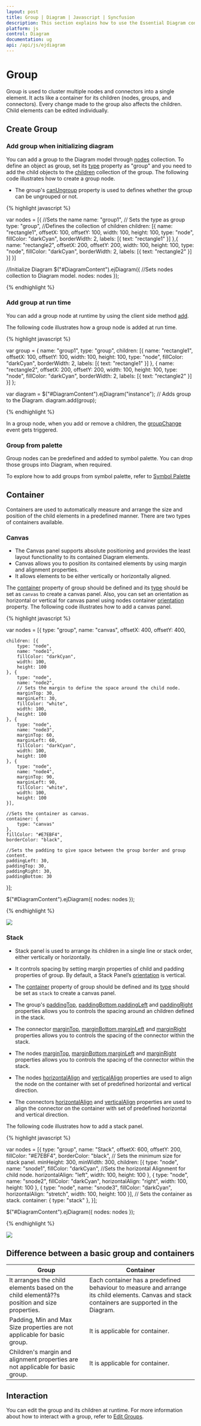 ```yaml
---
layout: post
title: Group | Diagram | Javascript | Syncfusion
description: This section explains how to use the Essential Diagram control Grouping functionality and its behavior in JavaScript.
platform: js
control: Diagram
documentation: ug
api: /api/js/ejdiagram
---
```


# Group

Group is used to cluster multiple nodes and connectors into a single element. It acts like a container for its children (nodes, groups, and connectors). Every change made to the group also affects the children. Child elements can be edited individually. 

## Create Group

### Add group when initializing diagram

You can add a group to the Diagram model through [nodes](/api/js/ejdiagram#members:nodes "nodes") collection. To define an object as group, set its [type](/api/js/ejdiagram#members:nodes-type "type") property as "group" and you need to add the child objects to the [children](/api/js/ejdiagram#members:nodes-children "children")  collection of the group. The following code illustrates how to create a group node.

* The group's [canUngroup](/api/js/ejdiagram#members:nodes-canungroup "canUngroup") property is used to defines whether the group can be ungrouped or not.

{% highlight javascript %}

var nodes = [{
	//Sets the name
	name: "group1",
	// Sets the type as group
	type: "group",
	//Defines the collection of children
	children: [{
		name: "rectangle1",
		offsetX: 100,
		offsetY: 100,
		width: 100,
		height: 100,
		type: "node",
		fillColor: "darkCyan",
		borderWidth: 2,
		labels: [{
			text: "rectangle1"
		}]
	},{
		name: "rectangle2",
		offsetX: 200,
		offsetY: 200,
		width: 100,
		height: 100,
		type: "node",
		fillColor: "darkCyan",
		borderWidth: 2,
		labels: [{
		text: "rectangle2"
		}]
	}]
}]

//Initialize Diagram
$("#DiagramContent").ejDiagram({
	//Sets nodes collection to Diagram model.
	nodes: nodes
});

{% endhighlight %}

### Add group at run time

You can add a group node at runtime by using the client side method [add](/api/js/ejdiagram#methods:add "add").

The following code illustrates how a group node is added at run time.

{% highlight javascript %}

var group = {
	name: "group1",
	type: "group",
	children: [{
		name: "rectangle1",
		offsetX: 100,
		offsetY: 100,
		width: 100,
		height: 100,
		type: "node",
		fillColor: "darkCyan",
		borderWidth: 2,
		labels: [{
			text: "rectangle1"
		}]
	}, {
		name: "rectangle2",
		offsetX: 200,
		offsetY: 200,
		width: 100,
		height: 100,
		type: "node",
		fillColor: "darkCyan",
		borderWidth: 2,
		labels: [{
			text: "rectangle2"
		}]
	}]
};


var diagram = $("#DiagramContent").ejDiagram("instance");
// Adds group to the Diagram.
diagram.add(group);

{% endhighlight %}

In a group node, when you add or remove a children, the [groupChange](/api/js/ejdiagram#events:groupchange "groupChange") event gets triggered.

### Group from palette

Group nodes can be predefined and added to symbol palette. You can drop those groups into Diagram, when required.

To explore how to add groups from symbol palette, refer to [Symbol Palette](/js/Diagram/Symbol-Palette "Symbol Palette")

## Container

Containers are used to automatically measure and arrange the size and position of the child elements in a predefined manner.
There are two types of containers available.

### Canvas

* The Canvas panel supports absolute positioning and provides the least layout functionality to its contained Diagram elements. 
* Canvas allows you to position its contained elements by using margin and alignment properties.
* It allows elements to be either vertically or horizontally aligned.

The [container](/api/js/ejdiagram#members:nodes-container "container") property of group should be defined and its [type](/api/js/ejdiagram#members:nodes-container-type "type") should be set as `canvas` to create a canvas panel. Also, you can set an orientation as horizontal or vertical for canvas panel using nodes container [orientation](/api/js/ejdiagram#members:nodes-container-orientation "orientation") property. The following code illustrates how to add a canvas panel.

{% highlight javascript %}

var nodes = [{
	type: "group",
	name: "canvas",
	offsetX: 400,
	offsetY: 400,
	
	children: [{
		type: "node",
		name: "node1",
		fillColor: "darkCyan",
		width: 100,
		height: 100
	}, {
		type: "node",
		name: "node2",
		// Sets the margin to define the space around the child node.
		marginTop: 30,
		marginLeft: 30,
		fillColor: "white",
		width: 100,
		height: 100
	}, {
		type: "node",
		name: "node3",
		marginTop: 60,
		marginLeft: 60,
		fillColor: "darkCyan",
		width: 100,
		height: 100
	}, {
		type: "node",
		name: "node4",
		marginTop: 90,
		marginLeft: 90,
		fillColor: "white",
		width: 100,
		height: 100
	}],
	
	//Sets the container as canvas.
	container: {
		type: "canvas"
	},
	fillColor: "#E7EBF4",
	borderColor: "black",
	
	//Sets the padding to give space between the group border and group content.
	paddingLeft: 30,
	paddingTop: 30,
	paddingRight: 30,
	paddingBottom: 30
}];

$("#DiagramContent").ejDiagram({
	nodes: nodes
});

{% endhighlight %}

![](/js/Diagram/Group_images/Group_img9.png)

### Stack

* Stack panel is used to arrange its children in a single line or stack order, either vertically or horizontally.

* It controls spacing by setting margin properties of child and padding properties of group. By default, a Stack Panel’s [orientation](/api/js/ejdiagram#members:nodes-container-orientation "orientation") is vertical.

* The [container](/api/js/ejdiagram#members:nodes-container "container") property of group should be defined and its [type](/api/js/ejdiagram#members:nodes-container-type "type") should be set as `stack` to create a canvas panel.

* The group's [paddingTop](/api/js/ejdiagram#members:nodes-paddingtop "paddingTop"), [paddingBottom](/api/js/ejdiagram#members:nodes-paddingbottom "paddingBottom"),[paddingLeft](/api/js/ejdiagram#members:nodes-paddingleft "paddingLeft") and [paddingRight](/api/js/ejdiagram#members:nodes-paddingright "paddingRight") properties allows you to controls the spacing around an children defined in the stack.
		
* The connector [marginTop](/api/js/ejdiagram#members:connectors-margintop "marginTop"), [marginBottom](/api/js/ejdiagram#members:connectors-marginbottom "marginBottom"),[marginLeft](/api/js/ejdiagram#members:connectors-marginleft "marginLeft") and [marginRight](/api/js/ejdiagram#members:connectors-marginright "marginRight") properties allows you to controls the spacing of the connector within the stack.

* The nodes [marginTop](/api/js/ejdiagram#members:nodes-margintop "marginTop"), [marginBottom](/api/js/ejdiagram#members:nodes-marginbottom "marginBottom"),[marginLeft](/api/js/ejdiagram#members:nodes-marginleft "marginLeft") and [marginRight](/api/js/ejdiagram#members:nodes-marginright "marginRight")  properties allows you to controls the spacing of the connector within the stack.

* The nodes [horizontalAlign](/api/js/ejdiagram#members:nodes-horizontalalign "horizontalAlign") and [verticalAlign](/api/js/ejdiagram#members:nodes-verticalalign "verticalAlign") properties are used to align the node on the container with set of predefined horizontal and vertical direction.

* The connectors [horizontalAlign](/api/js/ejdiagram#members:connectors-horizontalalign "horizontalAlign") and [verticalAlign](/api/js/ejdiagram#members:connectors-verticalalign "verticalAlign") properties are used to align the connector on the container with set of predefined horizontal and vertical direction.

The following code illustrates how to add a stack panel.

{% highlight javascript %}

var nodes = [{
	type: "group",
	name: "Stack",
	offsetX: 600,
	offsetY: 200,
	fillColor: "#E7EBF4",
	borderColor: "black",
	// Sets the minimum size for stack panel.
	minHeight: 300,
	minWidth: 300,
	children: [{
		type: "node",
		name: "snode1",
		fillColor: "darkCyan",
		//Sets the horizontal Alignment for child node.
		horizontalAlign: "left",
		width: 100,
		height: 100
	}, {
		type: "node",
		name: "snode2",
		fillColor: "darkCyan",
		horizontalAlign: "right",
		width: 100,
		height: 100
	}, {
		type: "node",
		name: "snode3",
		fillColor: "darkCyan",
		horizontalAlign: "stretch",
		width: 100,
		height: 100
	}],
	// Sets the container as stack.
	container: {
		type: "stack"
	},
}];

$("#DiagramContent").ejDiagram({
	nodes: nodes
});

{% endhighlight %}

![](/js/Diagram/Group_images/Group_img10.png)

## Difference between a basic group and containers

| Group | Container |
|---|---|
| It arranges the child elements based on the child elementâ??s position and size properties. | Each container has a predefined behaviour to measure and arrange its child elements. Canvas and stack containers are supported in the Diagram. |
| Padding, Min and Max Size properties are not applicable for basic group. | It is applicable for container. |
| Children's margin and alignment properties are not applicable for basic group. | It is applicable for container. |

## Interaction

You can edit the group and its children at runtime. For more information about how to interact with a group, refer to [Edit Groups](/js/Diagram/Interaction#selection "Interaction").